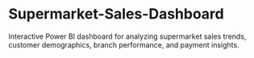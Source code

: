 # Supermarket-Sales-Dashboard
Interactive Power BI dashboard for analyzing supermarket sales trends, customer demographics, branch performance, and payment insights.
